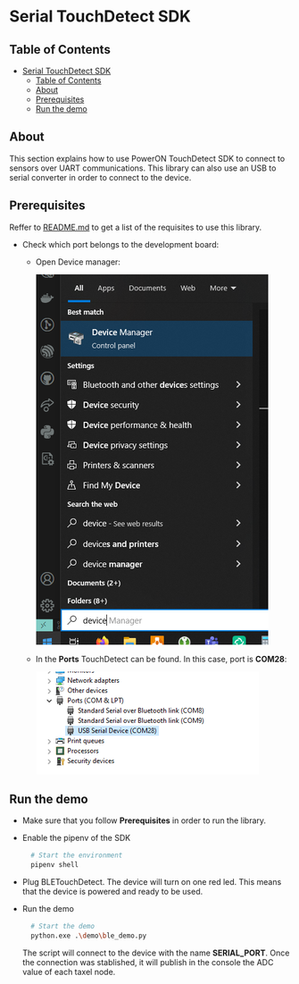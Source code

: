 # Serial TouchDetect SDK

## Table of Contents

- [Serial TouchDetect SDK](#serial-touchdetect-sdk)
  - [Table of Contents](#table-of-contents)
  - [About](#about)
  - [Prerequisites](#prerequisites)
  - [Run the demo](#run-the-demo)

## About

This section explains how to use PowerON TouchDetect SDK to connect to sensors over UART communications. This library can also use an USB to serial converter in order to connect to the device.

## Prerequisites

Reffer to [README.md](README.md) to get a list of the requisites to use this library.

- Check which port belongs to the development board:
  - Open Device manager:

     ![device manager](img/device_manager_1.png)

  - In the **Ports** TouchDetect can be found. In this case, port is **COM28**:

     ![device manager 2](img/device_manager_2.png)

## Run the demo

- Make sure that you follow **Prerequisites** in order to run the library.

- Enable the pipenv of the SDK

  ```bash
    # Start the environment
    pipenv shell
  ```

- Plug BLETouchDetect. The device will turn on one red led. This means that the device is powered and ready to be used.

- Run the demo

  ```bash
    # Start the demo
    python.exe .\demo\ble_demo.py
  ```

  The script will connect to the device with the name **SERIAL_PORT**. Once the connection was stablished, it will publish in the console the ADC value of each taxel node.

